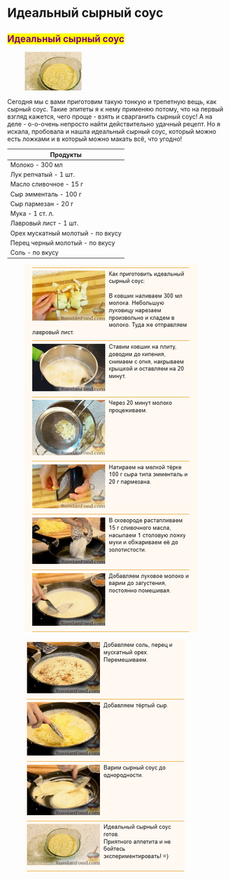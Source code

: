 # Идеальный сырный соус

## <mark style="color:purple;">Идеальный сырный соус</mark>

<figure><img src="../../../.gitbook/assets/Снимок экрана 2024-05-16 183318 (1).png" alt=""><figcaption></figcaption></figure>

Сегодня мы с вами приготовим такую тонкую и трепетную вещь, как сырный соус. Такие эпитеты я к нему применяю потому, что на первый взгляд кажется, чего проще - взять и сварганить сырный соус! А на деле - о-о-очень непросто найти действительно удачный рецепт. Но я искала, пробовала и нашла идеальный сырный соус, который можно есть ложками и в который можно макать всё, что угодно!

| Продукты                          |
| --------------------------------- |
| Молоко - 300 мл                   |
| Лук репчатый - 1 шт.              |
| Масло сливочное - 15 г            |
| Сыр эмменталь - 100 г             |
| Сыр пармезан - 20 г               |
| Мука - 1 ст. л.                   |
| Лавровый лист - 1 шт.             |
| Орех мускатный молотый - по вкусу |
| Перец черный молотый - по вкусу   |
| Соль - по вкусу                   |

<figure><img src="../../../.gitbook/assets/Снимок экрана 2024-05-16 183318.png" alt=""><figcaption></figcaption></figure>

<figure><img src="../../../.gitbook/assets/Снимок экрана 2024-05-16 183318 (2).png" alt=""><figcaption></figcaption></figure>
